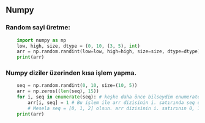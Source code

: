

## Numpy

### Random sayi üretme:

```python
    import numpy as np
    low, high, size, dtype = (0, 10, (3, 5), int)
    arr = np.random.randint(low=low, high=high, size=size, dtype=dtype)
    print(arr)
```

### Numpy diziler üzerinden kısa işlem yapma.

```python
    seq = np.random.randint(0, 10, size=(10, 5))
    arr = np.zeros((len(seq), 15))
    for i, seq in enumerate(seq): # keşke daha önce bilseydim enumerate' i. Bir dizinin ilk index sayısını ikinci olarak değerini veriyor.
        arr[i, seq] = 1 # Bu işlem ile arr dizisinin i. satırında seq dizisindeki değerleri 1 yapıyor.
        # Mesela seq = [0, 1, 2] olsun. arr dizisinin i. satırının 0, 1, 2. satırlarını 1 yapıyor
    print(arr)
```